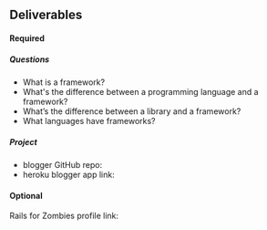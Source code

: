 ## Deliverables
#### Required
##### Questions
- What is a framework?
- What's the difference between a programming language and a framework?
- What’s the difference between a library and a framework?
- What languages have frameworks?

##### Project
- blogger GitHub repo: 
- heroku blogger app link:

#### Optional
Rails for Zombies profile link:
